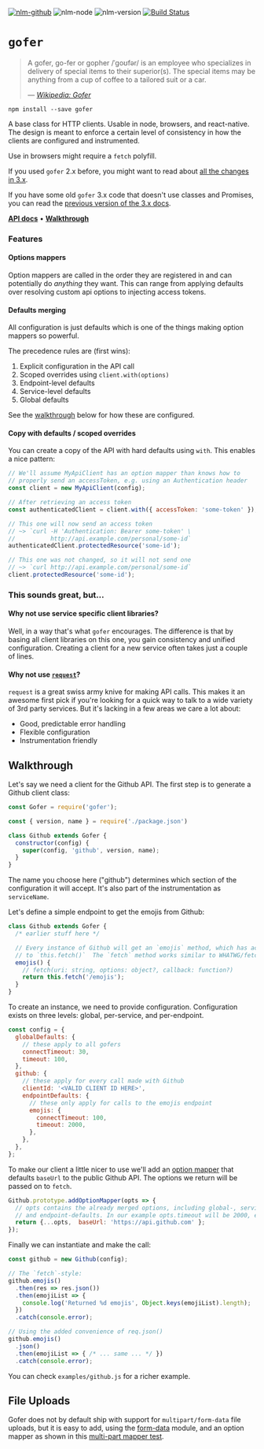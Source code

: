 [![nlm-github](https://img.shields.io/badge/github-groupon%2Fgofer%2Fissues-F4D03F?logo=github&logoColor=white)](https://github.com/groupon/gofer/issues)
![nlm-node](https://img.shields.io/badge/node-%3E%3D10.13-blue?logo=node.js&logoColor=white)
![nlm-version](https://img.shields.io/badge/version-5.3.0-blue?logo=version&logoColor=white)
[![Build Status](https://travis-ci.com/groupon/gofer.svg?branch=main)](https://travis-ci.com/groupon/gofer)

# `gofer`

> A gofer, go-fer or gopher /ˈɡoʊfər/ is an employee who specializes
> in delivery of special items to their superior(s).
> The special items may be anything from a cup of coffee to a tailored
> suit or a car.
>
> — <cite>[Wikipedia: Gofer](https://en.wikipedia.org/wiki/Gofer)</cite>

```
npm install --save gofer
```

A base class for HTTP clients.
Usable in node, browsers, and react-native.
The design is meant to enforce a certain level of consistency in how the
clients are configured and instrumented.

Use in browsers might require a `fetch` polyfill.

If you used `gofer` 2.x before,
you might want to read about [all the changes in 3.x](/BREAKING_v3.md).

If you have some old `gofer` 3.x code that doesn't use classes and Promises,
you can read the [previous version of the 3.x docs][old-3x-docs].

[old-3x-docs]: https://github.com/groupon/gofer/blob/v3.7.0/README.md

**[API docs](/API.md)** •
**[Walkthrough](#walkthrough)**

### Features

#### Options mappers

Option mappers are called in the order they are
registered in and can potentially do *anything* they want.
This can range from applying defaults over resolving custom api options
to injecting access tokens.


#### Defaults merging

All configuration is just defaults which is one of the things making
option mappers so powerful.

The precedence rules are (first wins):

1. Explicit configuration in the API call
2. Scoped overrides using `client.with(options)`
3. Endpoint-level defaults
4. Service-level defaults
5. Global defaults

See the [walkthrough](#walkthrough) below for how these are configured.


#### Copy with defaults / scoped overrides

You can create a copy of the API with hard defaults using `with`.
This enables a nice pattern:

```js
// We'll assume MyApiClient has an option mapper than knows how to
// properly send an accessToken, e.g. using an Authentication header
const client = new MyApiClient(config);

// After retrieving an access token
const authenticatedClient = client.with({ accessToken: 'some-token' });

// This one will now send an access token
// ~> `curl -H 'Authentication: Bearer some-token' \
//          http://api.example.com/personal/some-id`
authenticatedClient.protectedResource('some-id');

// This one was not changed, so it will not send one
// ~> `curl http://api.example.com/personal/some-id`
client.protectedResource('some-id');
```


### This sounds great, but...

#### Why not use service specific client libraries?

Well, in a way that's what `gofer` encourages.
The difference is that by basing all client libraries on this one,
you gain consistency and unified configuration.
Creating a client for a new service often takes just a couple of lines.

#### Why not use [`request`](https://github.com/request/request)?

`request` is a great swiss army knive for making API calls.
This makes it an awesome first pick if you're looking for a quick way to
talk to a wide variety of 3rd party services.
But it's lacking in a few areas we care a lot about:

* Good, predictable error handling
* Flexible configuration
* Instrumentation friendly


## Walkthrough

Let's say we need a client for the Github API.
The first step is to generate a Github client class:

```js
const Gofer = require('gofer');

const { version, name } = require('./package.json')

class Github extends Gofer {
  constructor(config) {
    super(config, 'github', version, name);
  }
}
```

The name you choose here ("github") determines which section of the
configuration it will accept.
It's also part of the instrumentation as `serviceName`.

Let's define a simple endpoint to get the emojis from Github:

```js
class Github extends Gofer {
  /* earlier stuff here */

  // Every instance of Github will get an `emojis` method, which has access
  // to `this.fetch()`  The `fetch` method works similar to WHATWG/fetch.
  emojis() {
    // fetch(uri: string, options: object?, callback: function?)
    return this.fetch('/emojis');
  }
}
```

To create an instance, we need to provide configuration.
Configuration exists on three levels: global, per-service, and per-endpoint.

```js
const config = {
  globalDefaults: {
    // these apply to all gofers
    connectTimeout: 30,
    timeout: 100,
  },
  github: {
    // these apply for every call made with Github
    clientId: '<VALID CLIENT ID HERE>',
    endpointDefaults: {
      // these only apply for calls to the emojis endpoint
      emojis: {
        connectTimeout: 100,
        timeout: 2000,
      },
    },
  },
};
```

To make our client a little nicer to use we'll add an [option mapper](/API.md#option-mappers) that defaults `baseUrl` to the public Github API.
The options we return will be passed on to `fetch`.

```js
Github.prototype.addOptionMapper(opts => {
  // opts contains the already merged options, including global-, service-,
  // and endpoint-defaults. In our example opts.timeout will be 2000, etc.
  return {...opts,  baseUrl: 'https://api.github.com' };
});
```

Finally we can instantiate and make the call:

```js
const github = new Github(config);

// The `fetch`-style:
github.emojis()
  .then(res => res.json())
  .then(emojiList => {
    console.log('Returned %d emojis', Object.keys(emojiList).length);
  })
  .catch(console.error);

// Using the added convenience of req.json()
github.emojis()
  .json()
  .then(emojiList => { /* ... same ... */ })
  .catch(console.error);
```

You can check `examples/github.js` for a richer example.

## File Uploads

Gofer does not by default ship with support for `multipart/form-data` file
uploads, but it is easy to add, using the [form-data][form-data] module,
and an option mapper as shown in this [multi-part mapper test][multi-part].

[form-data]: https://www.npmjs.com/package/form-data
[multi-part]: test/multi-part-mapper.test.js
